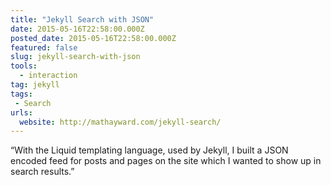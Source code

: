 ```yaml
---
title: "Jekyll Search with JSON"
date: 2015-05-16T22:58:00.000Z
posted_date: 2015-05-16T22:58:00.000Z
featured: false
slug: jekyll-search-with-json
tools: 
  - interaction
tag: jekyll
tags:
 - Search
urls:
  website: http://mathayward.com/jekyll-search/
---
```

“With the Liquid templating language, used by Jekyll, I built a JSON encoded feed for posts and pages on the site which I wanted to show up in search results.”




